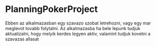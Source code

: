 # PlanningPokerProject
Ebben az alkalmazasban egy szavazo szobat letrehozni, vagy egy mar meglevot tovabb folytatni.
Az alkalmazasba ha bele lepunk tudjuk aktualizalni, hogy melyik kerdes legyen aktiv, valamint tudjuk kovetni a szavazas allasat
